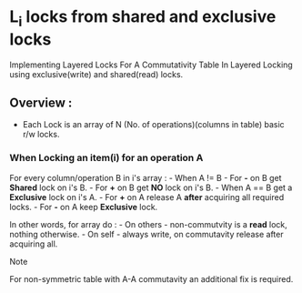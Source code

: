 # L<sub>i</sub> locks from shared and exclusive locks
Implementing Layered Locks For A Commutativity Table In Layered Locking using exclusive(write) and shared(read) locks.
## Overview :
- Each Lock is an array of N (No. of operations)(columns in table) basic r/w locks.
### When Locking an item(i) for an operation A

   For every column/operation B in i's array :
     - When A != B
       - For **-** on B get **Shared** lock on i's B.
       - For **+** on B get **NO** lock on i's B.
     - When A == B get a **Exclusive** lock on i's A.
       - For **+** on A release A **after** acquiring all required locks.
       - For **-** on A keep **Exclusive** lock.

   In other words, for array do :
      - On others 
         - non-commutvity is a **read** lock, nothing otherwise.
      - On self 
         - always write, on commutavity release after acquiring all.
      
> [!NOTE]
> For non-symmetric table with A-A commutavity an additional fix is required.
